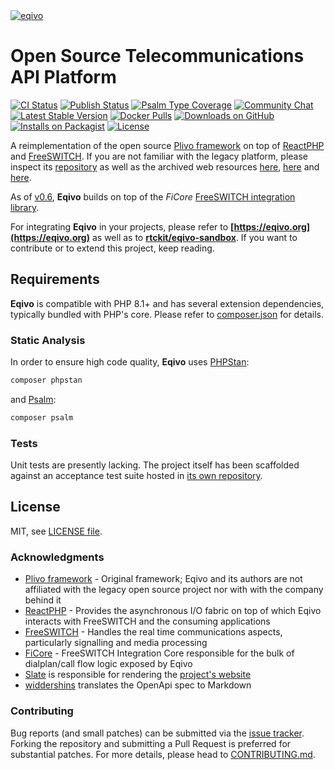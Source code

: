 <a href="#open-source-telecommunications-api-platform">
  <img loading="lazy" src="https://raw.github.com/rtckit/media/master/eqivo/readme-splash.png" alt="eqivo" class="width-full">
</a>

# Open Source Telecommunications API Platform

[![CI Status](https://github.com/rtckit/eqivo/workflows/CI/badge.svg)](https://github.com/rtckit/eqivo/actions/workflows/ci.yaml)
[![Publish Status](https://github.com/rtckit/eqivo/workflows/Publish/badge.svg)](https://github.com/rtckit/eqivo/actions/workflows/publish.yaml)
[![Psalm Type Coverage](https://shepherd.dev/github/rtckit/eqivo/coverage.svg)](https://shepherd.dev/github/rtckit/eqivo)
[![Community Chat](https://img.shields.io/badge/zulip-join_chat-brightgreen.svg)](https://rtckit.zulipchat.com/#narrow/stream/414323-eqivo)
<br />
[![Latest Stable Version](https://poser.pugx.org/rtckit/eqivo/v/stable.png)](https://packagist.org/packages/rtckit/eqivo)
[![Docker Pulls](https://img.shields.io/docker/pulls/rtckit/eqivo.svg)](https://hub.docker.com/r/rtckit/eqivo)
[![Downloads on GitHub](https://img.shields.io/github/downloads/rtckit/eqivo/total?color=blue&label=Downloads%20on%20GitHub)](https://github.com/rtckit/eqivo/releases)
[![Installs on Packagist](https://img.shields.io/packagist/dt/rtckit/eqivo?color=blue&label=Installs%20on%20Packagist)](https://packagist.org/packages/rtckit/eqivo)
[![License](https://img.shields.io/badge/license-MIT-blue)](LICENSE)

A reimplementation of the open source [Plivo framework](https://github.com/plivo/plivoframework) on top of [ReactPHP](https://reactphp.org) and [FreeSWITCH](https://github.com/signalwire/freeswitch). If you are not familiar with the legacy platform, please inspect its [repository](https://github.com/plivo/plivoframework) as well as the archived web resources [here](https://web.archive.org/web/20171127130133/http://docs.plivo.org/), [here](https://web.archive.org/web/20171207074507/http://docs.plivo.org/get-started/) and [here](https://web.archive.org/web/20190108064818/https://www.plivo.com/open-source/).

As of [v0.6](https://github.com/rtckit/eqivo/releases/tag/v0.6.0), **Eqivo** builds on top of the _FiCore_ [FreeSWITCH integration library](https://github.com/rtckit/ficore).

For integrating **Eqivo** in your projects, please refer to **[https://eqivo.org](https://eqivo.org)** as well as to **[rtckit/eqivo-sandbox](https://github.com/rtckit/eqivo-sandbox)**. If you want to contribute or to extend this project, keep reading.

## Requirements

**Eqivo** is compatible with PHP 8.1+ and has several extension dependencies, typically bundled with PHP's core. Please refer to [composer.json](composer.json) for details.

### Static Analysis

In order to ensure high code quality, **Eqivo** uses [PHPStan](https://github.com/phpstan/phpstan):

```sh
composer phpstan
```

and [Psalm](https://github.com/vimeo/psalm):

```sh
composer psalm
```

### Tests

Unit tests are presently lacking. The project itself has been scaffolded against an acceptance test suite hosted in [its own repository](https://github.com/rtckit/eqivo-acceptance-test-suite).

## License

MIT, see [LICENSE file](LICENSE).

### Acknowledgments

* [Plivo framework](https://github.com/plivo/plivoframework) - Original framework; Eqivo and its authors are not affiliated with the legacy open source project nor with with the company behind it
* [ReactPHP](https://reactphp.org) - Provides the asynchronous I/O fabric on top of which Eqivo interacts with FreeSWITCH and the consuming applications
* [FreeSWITCH](https://github.com/signalwire/freeswitch) - Handles the real time communications aspects, particularly signalling and media processing
* [FiCore](https://github.com/rtckit/ficore) - FreeSWITCH Integration Core responsible for the bulk of dialplan/call flow logic exposed by Eqivo
* [Slate](https://github.com/slatedocs/slate) is responsible for rendering the [project's website](https://eqivo.org)
* [widdershins](https://github.com/Mermade/widdershins) translates the OpenApi spec to Markdown

### Contributing

Bug reports (and small patches) can be submitted via the [issue tracker](https://github.com/rtckit/eqivo/issues). Forking the repository and submitting a Pull Request is preferred for substantial patches. For more details, please head to [CONTRIBUTING.md](CONTRIBUTING.md).
